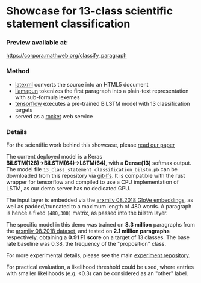 # Showcase for 13-class scientific statement classification

### Preview available at:
https://corpora.mathweb.org/classify_paragraph

### Method
 * [latexml](https://github.com/brucemiller/LaTeXML) converts the source into an HTML5 document
 * [llamapun](https://github.com/KWARC/llamapun) tokenizes the first paragraph into a plain-text representation with sub-formula lexemes
 * [tensorflow](https://github.com/tensorflow/rust) executes a pre-trained BiLSTM model with 13 classification targets
 * served as a [rocket](https://rocket.rs/) web service
 
### Details

For the scientific work behind this showcase, please [read our paper](https://arxiv.org/abs/1908.10993)

The current deployed model is a Keras **BiLSTM(128)→BiLSTM(64)→LSTM(64)**, with a **Dense(13)** softmax output. 
The model file `13_class_statement_classification_bilstm.pb` can be downloaded from this repository via [git-lfs](https://git-lfs.github.com/). It is compatible with the rust wrapper for tensorflow and compiled to use a CPU implementation of LSTM, as our demo server has no dedicated GPU.

The input layer is embedded via the [arxmliv 08.2018 GloVe embeddings](https://sigmathling.kwarc.info/resources/arxmliv-embeddings-082018/), as well as padded/truncated to a maximum length of 480 words. 
A paragraph is hence a fixed `(480,300)` matrix, as passed into the bilstm layer.

The specific model in this demo was trained on **8.3 million** paragraphs from the [arxmliv 08.2018 dataset](https://sigmathling.kwarc.info/resources/arxmliv-dataset-082018/),
and tested on **2.1 million paragraphs** respectively, obtaining a **0.91 F1 score** on a target of 13 classes.
The base rate baseline was 0.38, the frequency of the "proposition" class.

For more experimental details, please see the main [experiment repository](https://github.com/dginev/arxiv-statement-classification).

For practical evaluation, a likelihood threshold could be used, where entries with smaller likelihoods (e.g. <0.3) can be considered as an "other" label.
